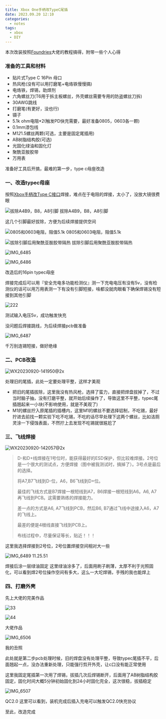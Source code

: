 ```yaml
---
title: Xbox One手柄改TypeC尾插
date: 2023.09.20 12:10
categories: 
  - notes
tags:
  - xbox
  - DIY
---
```


本次改装按照[Foundries](https://space.bilibili.com/57800164)大佬的教程搞得，附带一些个人心得

### 准备的工具和材料
* 贴片式Type C 16Pin 母口
* 热风枪(没有可以用打磨笔+电烙铁慢慢搞)
* 电烙铁，焊锡，助焊剂
* 六角螺丝刀(T6用于拆主板螺丝，外壳螺丝需要专用的防盗螺丝刀拆)
* 30AWG跳线
* 打磨笔(有更好，没也行)
* 镊子
* 5.1k ohm电阻*2(触发PD快充需要，最好准备0805，0603各一颗)
* 0.1mm漆包线
* M1*2*1.5螺丝两颗(可选，主要是固定尾插用)
* AB树脂结构胶(可选)
* 光固化绿油和固化灯
* 聚酰亚胺胶带
* 万用表

<!-- more -->


准备好工具后开搞，最难的第一步，type c母座改造

### 一、改造typec母座
按照[Xbox手柄改Type C接口](https://www.bilibili.com/read/cv22153887/?spm_id_from=333.999.collection.opus.click)焊接，难点在于电阻的焊接，太小了，没放大镜很费眼

![拔除A4B9，B8，A8引脚](https://fastly.jsdelivr.net/gh/BestJarvan/pic-imgs/imgs/202309201150656.png)
拔除A4B9，B8，A8引脚

这几个引脚最好拔除，方便为后续焊接提供空间

![0805和0603电阻，阻值5.1k](https://fastly.jsdelivr.net/gh/BestJarvan/pic-imgs/imgs/202309201411213.jpeg)
0805和0603电阻，阻值5.1k

![拔除引脚后用聚酰亚胺胶带隔热](https://fastly.jsdelivr.net/gh/BestJarvan/pic-imgs/imgs/202309201416284.jpeg)
拔除引脚后用聚酰亚胺胶带隔热

![IMG_6485](https://fastly.jsdelivr.net/gh/BestJarvan/pic-imgs/imgs/202309201417443.jpeg)

![IMG_6486](https://fastly.jsdelivr.net/gh/BestJarvan/pic-imgs/imgs/202309201418882.JPG)

改造后的16pin typec母座

焊接完成后可以用『安全充电多功能检测仪』测一下充电电压有没有5v，没有检测仪的话可以用万用表测一下有没有引脚短接，啥都没就肉眼看下确保焊锡没有短接到其他引脚

![222](https://fastly.jsdelivr.net/gh/BestJarvan/pic-imgs/imgs/202309201418762.png)

测试输入电压5v，成功触发快充



没问题后焊接跳线，为后续焊接pcb做准备

![IMG_6487](https://fastly.jsdelivr.net/gh/BestJarvan/pic-imgs/imgs/202309201418730.jpeg)

千万别连锡短接，做好绝缘
### 二、PCB改造
![WX20230920-141950@2x](https://fastly.jsdelivr.net/gh/BestJarvan/pic-imgs/imgs/202309201420331.png)

处理旧的尾插，此处一定要处理平整，这样才美观



* 把旧的尾插拔除，这里我没有热风枪，选择了蛮力，直接把焊盘拔掉了，不过当时脑子抽，没有打磨平整，就开始后续操作了，导致这里不平整，typec尾插翘起来一小块(不影响使用，就是不美观了)
* M1的螺丝拧入原尾插的插槽内，这里M1的螺丝不要选择铝制，不吃锡，最好拧进去前找一颗实验下吃不吃锡，不吃的话尽早处理下这两个螺丝，比如洁厕灵涂一下侵蚀表面，不然拧上去发现不吃锡就很尴尬了

### 三、飞线焊接
![WX20230920-142057@2x](https://fastly.jsdelivr.net/gh/BestJarvan/pic-imgs/imgs/202309201421380.png)

> D-和D+线焊接在1号位时，能获得最好的ESD保护，但比较难焊接。2号位是一个很大的测试点，方便焊接（图中被我测试时，搞掉了）。3号点是最后的选择。
> 
> 将A7,B7飞线到D-位，A6，B6飞线到D+位。
> 
> 最佳的飞线方式是B7焊接一根短线到A7，B6焊接一根短线到A6。A6, A7再飞线到PCB。这需要熟练的焊接能力。
> 
> 差一点的方式是A6, A7飞线到PCB，然后B6, B7通过飞线中途接入A6，A7的飞线上。
> 
> 最差的便是4根线直接飞线到PCB上。
> 
> 布线过程中，尽量保证等长，贴近！！！

这里我选择焊接到2号位，2号位置焊接空间相对大一些

![IMG_6489 11.25.51](https://fastly.jsdelivr.net/gh/BestJarvan/pic-imgs/imgs/202309201422315.jpeg)

焊接后涂一层绿油固定
这里绿油涂多了，后面用刷子刷薄，太厚不利于光照固化，可以看到焊2号位操作空间有多大，这么一大坨焊锡，手残的我也能焊上

### 四、打磨外壳
先上大佬的完美作品

![33](https://fastly.jsdelivr.net/gh/BestJarvan/pic-imgs/imgs/202309201424204.jpg)

![44](https://fastly.jsdelivr.net/gh/BestJarvan/pic-imgs/imgs/202309201422616.jpg)

大佬作品

![IMG_6506](https://fastly.jsdelivr.net/gh/BestJarvan/pic-imgs/imgs/202309201423308.jpeg)

我的丑照

此处就是第二步pcb处理时候，旧的焊盘没有处理平整，导致typec尾插不平，后面翘起一点，没办法重新处理，只能强行剪开外壳，让c口没有能正常使用

这里我固定尾插第一次用了焊锡，拔插几次后焊锡断开，后面用了AB树脂结构胶固定，固化时间大概5分钟初始固化到24小时固化完全，这次很稳，拔插稳定

![IMG_6507](https://fastly.jsdelivr.net/gh/BestJarvan/pic-imgs/imgs/202309201423403.jpeg)

QC2.0
这里可以看到，装机完成后插入充电可以触发QC2.0快充协议

至此，改造完成